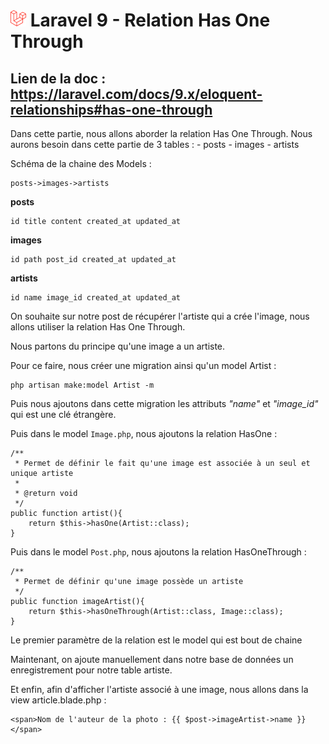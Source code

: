 # ![alt text](./img/logoLaravel.png) Laravel 9 - Relation Has One Through

## <b>Lien de la doc : https://laravel.com/docs/9.x/eloquent-relationships#has-one-through </b>

Dans cette partie, nous allons aborder la relation Has One Through. 
Nous aurons besoin dans cette partie de 3 tables : 
    - posts
    - images 
    - artists

Schéma de la chaine des Models : 

    posts->images->artists

<b>posts</b>

    id title content created_at updated_at

<b>images</b>

    id path post_id created_at updated_at

<b>artists</b>

    id name image_id created_at updated_at

On souhaite sur notre post de récupérer l'artiste qui a crée l'image, nous allons utiliser la relation Has One Through.

Nous partons du principe qu'une image a un artiste.

Pour ce faire, nous créer une migration ainsi qu'un model Artist :  

    php artisan make:model Artist -m

Puis nous ajoutons dans cette migration les attributs <i>"name"</i> et <i>"image_id"</i> qui est une clé étrangère. 

Puis dans le model ```Image.php```, nous ajoutons la relation HasOne :
 
    /**
     * Permet de définir le fait qu'une image est associée à un seul et unique artiste
     *
     * @return void
     */
    public function artist(){
        return $this->hasOne(Artist::class);
    }

Puis dans le model ```Post.php```, nous ajoutons la relation HasOneThrough :

    /**
     * Permet de définir qu'une image possède un artiste
     */
    public function imageArtist(){
        return $this->hasOneThrough(Artist::class, Image::class);
    }

Le premier paramètre de la relation est le model qui est bout de chaine

Maintenant, on ajoute manuellement dans notre base de données un enregistrement pour notre table artiste. 

Et enfin, afin d'afficher l'artiste associé à une image, nous allons dans la view article.blade.php :

    <span>Nom de l'auteur de la photo : {{ $post->imageArtist->name }}</span>
    
